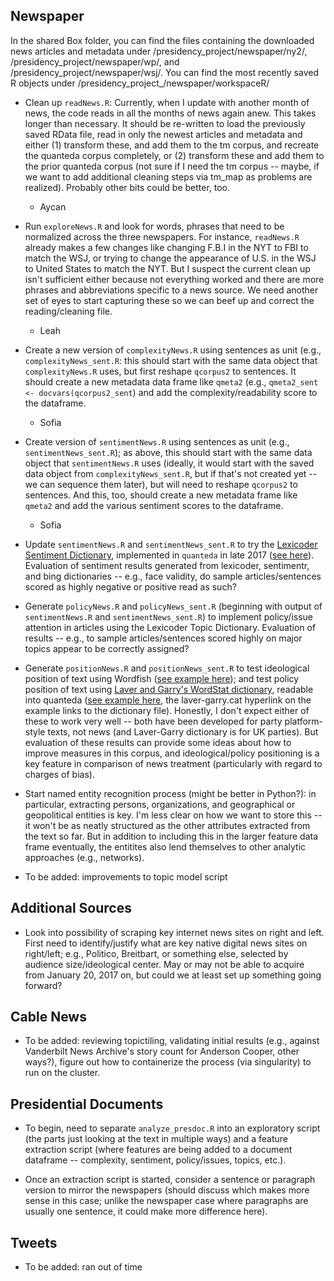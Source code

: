 ## Newspaper
In the shared Box folder, you can find the files containing the downloaded news articles and metadata under /presidency_project/newspaper/ny2/, /presidency_project/newspaper/wp/, and /presidency_project/newspaper/wsj/. You can find the most recently saved R objects under /presidency_project_/newspaper/workspaceR/

* Clean up `readNews.R`: Currently, when I update with another month of news, the code reads in all the months of news again anew. This takes longer than necessary. It should be re-written to load the previously saved RData file, read in only the newest articles and metadata and either (1) transform these, and add them to the tm corpus, and recreate the quanteda corpus completely, or (2) transform these and add them to the prior quanteda corpus (not sure if I need the tm corpus -- maybe, if we want to add additional cleaning steps via tm_map as problems are realized). Probably other bits could be better, too.

  * Aycan
* Run `exploreNews.R` and look for words, phrases that need to be normalized across the three newspapers. For instance, `readNews.R` already makes a few changes like changing F.B.I in the NYT to FBI to match the WSJ, or trying to change the appearance of U.S. in the WSJ to United States to match the NYT. But I suspect the current clean up isn't sufficient either because not everything worked and there are more phrases and abbreviations specific to a news source. We need another set of eyes to start capturing these so we can beef up and correct the reading/cleaning file.

  * Leah
* Create a new version of `complexityNews.R` using sentences as unit (e.g., `complexityNews_sent.R`: this should start with the same data object that `complexityNews.R` uses, but first reshape `qcorpus2` to sentences. It should create a new metadata data frame like `qmeta2` (e.g., `qmeta2_sent <- docvars(qcorpus2_sent`) and add the complexity/readability score to the dataframe.

  * Sofia

* Create version of `sentimentNews.R` using sentences as unit (e.g., `sentimentNews_sent.R`); as above, this should start with the same data object that `sentimentNews.R` uses (ideally, it would start with the saved data object from `complexityNews_sent.R`, but if that's not created yet -- we can sequence them later), but will need to reshape `qcorpus2` to sentences. And this, too, should create a new metadata frame like `qmeta2` and add the various sentiment scores to the dataframe.

  * Sofia

* Update `sentimentNews.R` and `sentimentNews_sent.R` to try the [Lexicoder Sentiment Dictionary](http://www.lexicoder.com/index.html), implemented in `quanteda` in late 2017 ([see here](https://quanteda.io/reference/data_dictionary_LSD2015.html)). Evaluation of sentiment results generated from lexicoder, sentimentr, and bing dictionaries -- e.g., face validity, do sample articles/sentences scored as highly negative or positive read as such? 

* Generate `policyNews.R` and `policyNews_sent.R` (beginning with output of `sentimentNews.R` and `sentimentNews_sent.R`) to implement policy/issue attention in articles using the Lexicoder Topic Dictionary. Evaluation of results -- e.g., to sample articles/sentences scored highly on major topics appear to be correctly assigned?

* Generate `positionNews.R` and `positionNews_sent.R` to test ideological position of text using Wordfish ([see example here](http://quanteda.io/articles/pkgdown/examples/plotting.html)); and test policy position of text using [Laver and Garry's WordStat dictionary](https://provalisresearch.com/products/content-analysis-software/wordstat-dictionary/laver-garry-dictionary-of-policy-position/), readable into quanteda ([see example here](https://tutorials.quanteda.io/basic-operations/dfm/dfm_lookup/), the laver-garry.cat hyperlink on the example links to the dictionary file). Honestly, I don't expect either of these to work very well -- both have been developed for party platform-style texts, not news (and Laver-Garry dictionary is for UK parties). But evaluation of these results can provide some ideas about how to improve measures in this corpus, and ideological/policy positioning is a key feature in comparison of news treatment (particularly with regard to charges of bias).

* Start named entity recognition process (might be better in Python?): in particular, extracting persons, organizations, and geographical or geopolitical entities is key. I'm less clear on how we want to store this -- it won't be as neatly structured as the other attributes extracted from the text so far. But in addition to including this in the larger feature data frame eventually, the entitites also lend themselves to other analytic approaches (e.g., networks).

* To be added: improvements to topic model script

  
## Additional Sources

* Look into possibility of scraping key internet news sites on right and left. First need to identify/justify what are key native digital news sites on right/left; e.g., Politico, Breitbart, or something else, selected by audience size/ideological center. May or may not be able to acquire from January 20, 2017 on, but could we at least set up something going forward?

## Cable News

* To be added: reviewing topictiling, validating initial results (e.g., against Vanderbilt News Archive's story count for Anderson Cooper, other ways?), figure out how to containerize the process (via singularity) to run on the cluster. 

## Presidential Documents

* To begin, need to separate `analyze_presdoc.R` into an exploratory script (the parts just looking at the text in multiple ways) and a feature extraction script (where features are being added to a document dataframe -- complexity, sentiment, policy/issues, topics, etc.). 

* Once an extraction script is started, consider a sentence or paragraph version to mirror the newspapers (should discuss which makes more sense in this case; unlike the newspaper case where paragraphs are usually one sentence, it could make more difference here).

## Tweets

* To be added: ran out of time

